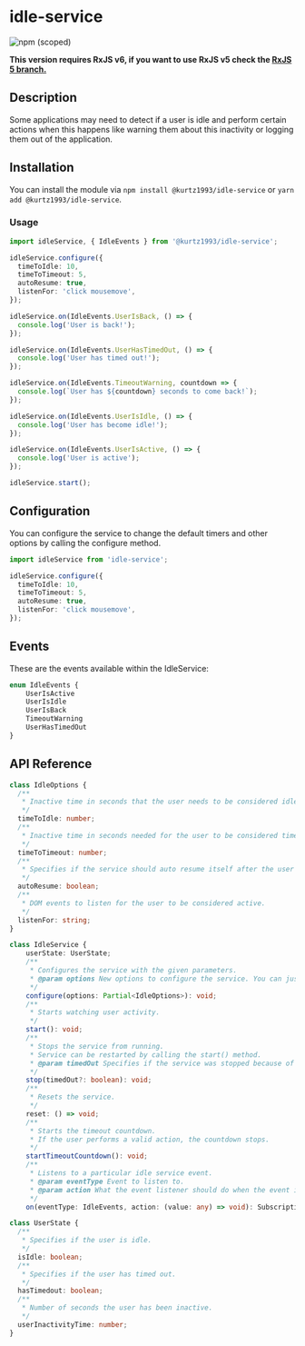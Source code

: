 # idle-service

![npm (scoped)](https://img.shields.io/npm/v/@kurtz1993/idle-service.svg)

**This version requires RxJS v6, if you want to use RxJS v5 check the [RxJS 5 branch.](https://github.com/Kurtz1993/idle-service/tree/rxjs-5)**

## Description

Some applications may need to detect if a user is idle and perform certain actions when this happens like warning them about this inactivity or logging them out of the application.

## Installation

You can install the module via `npm install @kurtz1993/idle-service` or `yarn add @kurtz1993/idle-service`.

### Usage

```typescript
import idleService, { IdleEvents } from '@kurtz1993/idle-service';

idleService.configure({
  timeToIdle: 10,
  timeToTimeout: 5,
  autoResume: true,
  listenFor: 'click mousemove',
});

idleService.on(IdleEvents.UserIsBack, () => {
  console.log('User is back!');
});

idleService.on(IdleEvents.UserHasTimedOut, () => {
  console.log('User has timed out!');
});

idleService.on(IdleEvents.TimeoutWarning, countdown => {
  console.log(`User has ${countdown} seconds to come back!`);
});

idleService.on(IdleEvents.UserIsIdle, () => {
  console.log('User has become idle!');
});

idleService.on(IdleEvents.UserIsActive, () => {
  console.log('User is active');
});

idleService.start();
```

## Configuration

You can configure the service to change the default timers and other options by calling the configure method.

```typescript
import idleService from 'idle-service';

idleService.configure({
  timeToIdle: 10,
  timeToTimeout: 5,
  autoResume: true,
  listenFor: 'click mousemove',
});
```

## Events

These are the events available within the IdleService:

```typescript
enum IdleEvents {
    UserIsActive
    UserIsIdle
    UserIsBack
    TimeoutWarning
    UserHasTimedOut
}
```

## API Reference

```typescript
class IdleOptions {
  /**
   * Inactive time in seconds that the user needs to be considered idle.
   */
  timeToIdle: number;
  /**
   * Inactive time in seconds needed for the user to be considered timed out *AFTER* the user has been considered idle.
   */
  timeToTimeout: number;
  /**
   * Specifies if the service should auto resume itself after the user is considered idle.
   */
  autoResume: boolean;
  /**
   * DOM events to listen for the user to be considered active.
   */
  listenFor: string;
}
```

```typescript
class IdleService {
    userState: UserState;
    /**
     * Configures the service with the given parameters.
     * @param options New options to configure the service. You can just pass the needed keys.
     */
    configure(options: Partial<IdleOptions>): void;
    /**
     * Starts watching user activity.
     */
    start(): void;
    /**
     * Stops the service from running.
     * Service can be restarted by calling the start() method.
     * @param timedOut Specifies if the service was stopped because of the user being timedout.
     */
    stop(timedOut?: boolean): void;
    /**
     * Resets the service.
     */
    reset: () => void;
    /**
     * Starts the timeout countdown.
     * If the user performs a valid action, the countdown stops.
     */
    startTimeoutCountdown(): void;
    /**
     * Listens to a particular idle service event.
     * @param eventType Event to listen to.
     * @param action What the event listener should do when the event is triggered.
     */
    on(eventType: IdleEvents, action: (value: any) => void): Subscription;
```

```typescript
class UserState {
  /**
   * Specifies if the user is idle.
   */
  isIdle: boolean;
  /**
   * Specifies if the user has timed out.
   */
  hasTimedout: boolean;
  /**
   * Number of seconds the user has been inactive.
   */
  userInactivityTime: number;
}
```
